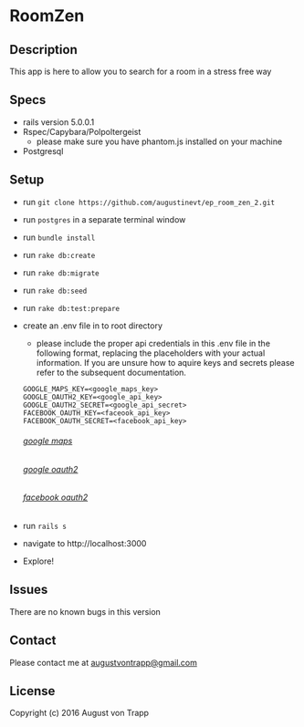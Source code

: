# RoomZen

## Description
  This app is here to allow you to search for a room in a stress free way

## Specs
  * rails version 5.0.0.1
  * Rspec/Capybara/Polpoltergeist
    * please make sure you have phantom.js installed on your machine
  * Postgresql


## Setup
  * run `git clone https://github.com/augustinevt/ep_room_zen_2.git`
  * run `postgres` in a separate terminal window
  * run `bundle install`
  * run `rake db:create`
  * run `rake db:migrate`
  * run `rake db:seed`
  * run `rake db:test:prepare`

  * create an .env file in to root directory
    * please include the proper api credentials in this .env file in the following format, replacing the placeholders with your actual information. If you are unsure how to aquire keys and secrets please refer to the subsequent documentation.
    ```
    GOOGLE_MAPS_KEY=<google_maps_key>
    GOOGLE_OAUTH2_KEY=<google_api_key>
    GOOGLE_OAUTH2_SECRET=<google_api_secret>
    FACEBOOK_OAUTH_KEY=<faceook_api_key>
    FACEBOOK_OAUTH_SECRET=<facebook_api_key>
    ```
    ###### [google maps](https://developers.google.com/maps/documentation/javascript/get-api-key)
    ###### [google oauth2](https://developers.google.com/+/web/api/rest/oauth)
    ###### [facebook oauth2](https://developers.facebook.com/products/login)

    
  * run `rails s`
  * navigate to http://localhost:3000
  * Explore!


## Issues
  There are no known bugs in this version

## Contact
  Please contact me at augustvontrapp@gmail.com

## License

  Copyright (c) 2016 August von Trapp
